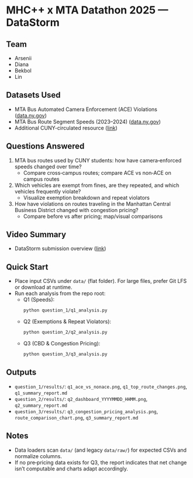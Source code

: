 # MHC++ x MTA Datathon 2025 — DataStorm

## Team

- Arsenii
- Diana
- Bekbol
- Lin

## Datasets Used

- MTA Bus Automated Camera Enforcement (ACE) Violations ([data.ny.gov](https://data.ny.gov/Transportation/MTA-Bus-Automated-Camera-Enforcement-Violations-Be/kh8p-hcbm/about_data))
- MTA Bus Route Segment Speeds (2023–2024) ([data.ny.gov](https://data.ny.gov/Transportation/MTA-Bus-Route-Segment-Speeds-2023-2024/58t6-89vi/about_data))
- Additional CUNY-circulated resource ([link](https://cuny.us10.list-manage.com/track/click?u=216b1617c48eebdeb97773f8c&id=e460bceea7&e=dec3d052e0))

## Questions Answered

1. MTA bus routes used by CUNY students: how have camera‑enforced speeds changed over time?
   - Compare cross‑campus routes; compare ACE vs non‑ACE on campus routes
2. Which vehicles are exempt from fines, are they repeated, and which vehicles frequently violate?
   - Visualize exemption breakdown and repeat violators
3. How have violations on routes traveling in the Manhattan Central Business District changed with congestion pricing?
   - Compare before vs after pricing; map/visual comparisons

## Video Summary
- DataStorm submission overview ([link](https://youtu.be/45NB7nAIKMs))

## Quick Start

- Place input CSVs under `data/` (flat folder). For large files, prefer Git LFS or download at runtime.
- Run each analysis from the repo root:
  - Q1 (Speeds):
    ```bash
    python question_1/q1_analysis.py
    ```
  - Q2 (Exemptions & Repeat Violators):
    ```bash
    python question_2/q2_analysis.py
    ```
  - Q3 (CBD & Congestion Pricing):
    ```bash
    python question_3/q3_analysis.py
    ```

## Outputs

- `question_1/results/`: `q1_ace_vs_nonace.png`, `q1_top_route_changes.png`, `q1_summary_report.md`
- `question_2/results/`: `q2_dashboard_YYYYMMDD_HHMM.png`, `q2_summary_report.md`
- `question_3/results/`: `q3_congestion_pricing_analysis.png`, `route_comparison_chart.png`, `q3_summary_report.md`

## Notes

- Data loaders scan `data/` (and legacy `data/raw/`) for expected CSVs and normalize columns.
- If no pre‑pricing data exists for Q3, the report indicates that net change isn’t computable and charts adapt accordingly.
